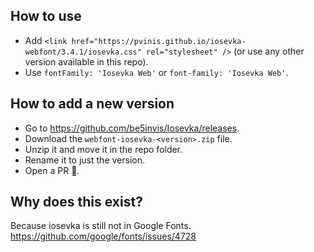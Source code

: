 ## How to use

- Add `<link href="https://pvinis.github.io/iosevka-webfont/3.4.1/iosevka.css" rel="stylesheet" />` (or use any other version available in this repo).
- Use `fontFamily: 'Iosevka Web'` or `font-family: 'Iosevka Web'`.

## How to add a new version

- Go to https://github.com/be5invis/Iosevka/releases.
- Download the `webfont-iosevka-<version>.zip` file.
- Unzip it and move it in the repo folder.
- Rename it to just the version.
- Open a PR 🚀.

## Why does this exist?

Because iosevka is still not in Google Fonts. https://github.com/google/fonts/issues/4728
